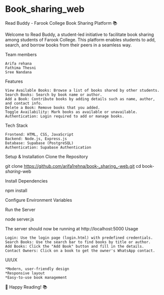 # Book_sharing_web
Read Buddy - Farook College Book Sharing Platform 📚

Welcome to Read Buddy, a student-led initiative to facilitate book sharing among students of Farook College. This platform enables students to add, search, and borrow books from their peers in a seamless way.

Team members

    Arifa rehana
    Fathima Thesni
    Sree Nandana

Features

    View Available Books: Browse a list of books shared by other students.
    Search Books: Search by book name or author.
    Add a Book: Contribute books by adding details such as name, author, and contact info.
    Delete a Book: Remove books that you added.
    Toggle Availability: Mark books as available or unavailable.
    Authentication: Login required to add or manage books.

Tech Stack

    Frontend: HTML, CSS, JavaScript
    Backend: Node.js, Express.js
    Database: Supabase (PostgreSQL)
    Authentication: Supabase Authentication

Setup & Installation
Clone the Repository

git clone https://github.com/arifa1rehna/book-_sharing_-web.git
cd book-_sharing_-web

Install Dependencies

npm install

Configure Environment Variables

<!-- Create a .env file in the root directory and add:

SUPABASE_URL=https://uwibafgawvjvbfcsmtmd.supabase.co
SUPABASE_ANON_KEY=eyJhbGciOiJIUzI1NiIsInR5cCI6IkpXVCJ9.eyJpc3MiOiJzdXBhYmFzZSIsInJlZiI6InV3aWJhZmdhd3ZqdmJmY3NtdG1kIiwicm9sZSI6ImFub24iLCJpYXQiOjE3MzkwMTIwNjUsImV4cCI6MjA1NDU4ODA2NX0.Um5liDrHBVl0wA-cUXud1a84yvLXtC0Opc_hjCOA-yE 
PORT=5000 -->

Run the Server

node server.js

The server should now be running at http://localhost:5000
Usage

    Login: Use the login page (login.html) with predefined credentials.
    Search Books: Use the search bar to find books by title or author.
    Add Books: Click the "Add Book" button and fill in the details.
    Contact Owners: Click on a book to get the owner's WhatsApp contact.

UI/UX

    *Modern, user-friendly design
    *Responsive layout
    *Easy-to-use book management

🎉 Happy Reading! 📚
